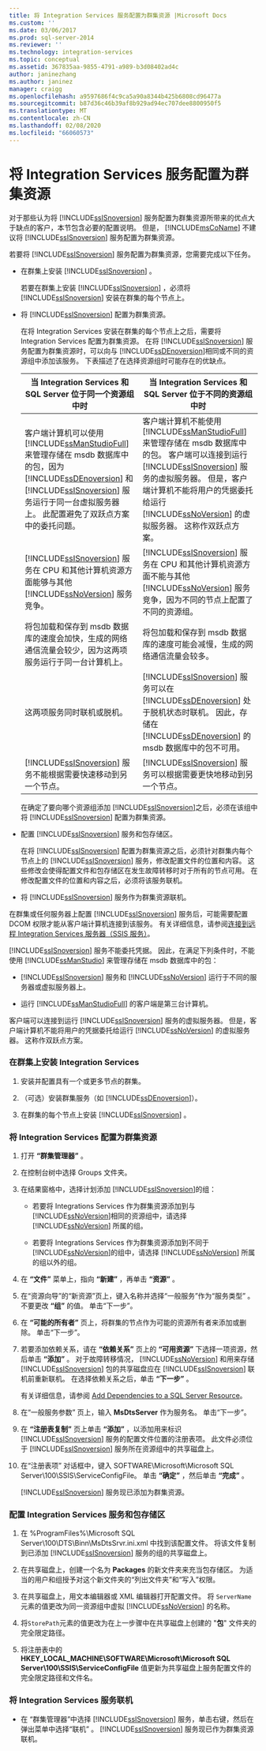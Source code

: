 ```yaml
---
title: 将 Integration Services 服务配置为群集资源 |Microsoft Docs
ms.custom: ''
ms.date: 03/06/2017
ms.prod: sql-server-2014
ms.reviewer: ''
ms.technology: integration-services
ms.topic: conceptual
ms.assetid: 367835aa-9855-4791-a989-b3d08402ad4c
author: janinezhang
ms.author: janinez
manager: craigg
ms.openlocfilehash: a9597686f4c9ca5a90a8344b425b6808cd96477a
ms.sourcegitcommit: b87d36c46b39af8b929ad94ec707dee8800950f5
ms.translationtype: MT
ms.contentlocale: zh-CN
ms.lasthandoff: 02/08/2020
ms.locfileid: "66060573"
---
```

# <a name="configure-the-integration-services-service-as-a-cluster-resource"></a>将 Integration Services 服务配置为群集资源
  对于那些认为将 [!INCLUDE[ssISnoversion](../includes/ssisnoversion-md.md)] 服务配置为群集资源所带来的优点大于缺点的客户，本节包含必要的配置说明。 但是， [!INCLUDE[msCoName](../includes/msconame-md.md)] 不建议将 [!INCLUDE[ssISnoversion](../includes/ssisnoversion-md.md)] 服务配置为群集资源。  
  
 若要将 [!INCLUDE[ssISnoversion](../includes/ssisnoversion-md.md)] 服务配置为群集资源，您需要完成以下任务。  
  
-   在群集上安装 [!INCLUDE[ssISnoversion](../includes/ssisnoversion-md.md)] 。  
  
     若要在群集上安装 [!INCLUDE[ssISnoversion](../includes/ssisnoversion-md.md)] ，必须将 [!INCLUDE[ssISnoversion](../includes/ssisnoversion-md.md)] 安装在群集的每个节点上。  
  
-   将 [!INCLUDE[ssISnoversion](../includes/ssisnoversion-md.md)] 配置为群集资源。  
  
     在将 Integration Services 安装在群集的每个节点上之后，需要将 Integration Services 配置为群集资源。 在将 [!INCLUDE[ssISnoversion](../includes/ssisnoversion-md.md)] 服务配置为群集资源时，可以向与 [!INCLUDE[ssDEnoversion](../includes/ssdenoversion-md.md)]相同或不同的资源组中添加该服务。 下表描述了在选择资源组时可能存在的优缺点。  
  
    |当 Integration Services 和 SQL Server 位于同一个资源组中时|当 Integration Services 和 SQL Server 位于不同的资源组中时|  
    |-----------------------------------------------------------------------------|-------------------------------------------------------------------------------|  
    |客户端计算机可以使用 [!INCLUDE[ssManStudioFull](../includes/ssmanstudiofull-md.md)] 来管理存储在 msdb 数据库中的包，因为 [!INCLUDE[ssDEnoversion](../includes/ssdenoversion-md.md)] 和 [!INCLUDE[ssISnoversion](../includes/ssisnoversion-md.md)] 服务运行于同一台虚拟服务器上。 此配置避免了双跃点方案中的委托问题。|客户端计算机不能使用 [!INCLUDE[ssManStudioFull](../includes/ssmanstudiofull-md.md)] 来管理存储在 msdb 数据库中的包。 客户端可以连接到运行 [!INCLUDE[ssISnoversion](../includes/ssisnoversion-md.md)] 服务的虚拟服务器。 但是，客户端计算机不能将用户的凭据委托给运行 [!INCLUDE[ssNoVersion](../includes/ssnoversion-md.md)] 的虚拟服务器。 这称作双跃点方案。|  
    |[!INCLUDE[ssISnoversion](../includes/ssisnoversion-md.md)] 服务在 CPU 和其他计算机资源方面能够与其他 [!INCLUDE[ssNoVersion](../includes/ssnoversion-md.md)] 服务竞争。|[!INCLUDE[ssISnoversion](../includes/ssisnoversion-md.md)] 服务在 CPU 和其他计算机资源方面不能与其他 [!INCLUDE[ssNoVersion](../includes/ssnoversion-md.md)] 服务竞争，因为不同的节点上配置了不同的资源组。|  
    |将包加载和保存到 msdb 数据库的速度会加快，生成的网络通信流量会较少，因为这两项服务运行于同一台计算机上。|将包加载和保存到 msdb 数据库的速度可能会减慢，生成的网络通信流量会较多。|  
    |这两项服务同时联机或脱机。|[!INCLUDE[ssISnoversion](../includes/ssisnoversion-md.md)] 服务可以在 [!INCLUDE[ssDEnoversion](../includes/ssdenoversion-md.md)] 处于脱机状态时联机。 因此，存储在 [!INCLUDE[ssDEnoversion](../includes/ssdenoversion-md.md)] 的 msdb 数据库中的包不可用。|  
    |[!INCLUDE[ssISnoversion](../includes/ssisnoversion-md.md)] 服务不能根据需要快速移动到另一个节点。|[!INCLUDE[ssISnoversion](../includes/ssisnoversion-md.md)] 服务可以根据需要更快地移动到另一个节点。|  
  
     在确定了要向哪个资源组添加 [!INCLUDE[ssISnoversion](../includes/ssisnoversion-md.md)]之后，必须在该组中将 [!INCLUDE[ssISnoversion](../includes/ssisnoversion-md.md)] 配置为群集资源。  
  
-   配置 [!INCLUDE[ssISnoversion](../includes/ssisnoversion-md.md)] 服务和包存储区。  
  
     在将 [!INCLUDE[ssISnoversion](../includes/ssisnoversion-md.md)] 配置为群集资源之后，必须针对群集内每个节点上的 [!INCLUDE[ssISnoversion](../includes/ssisnoversion-md.md)] 服务，修改配置文件的位置和内容。 这些修改会使得配置文件和包存储区在发生故障转移时对于所有的节点可用。 在修改配置文件的位置和内容之后，必须将该服务联机。  
  
-   将 [!INCLUDE[ssISnoversion](../includes/ssisnoversion-md.md)] 服务作为群集资源联机。  
  
 在群集或任何服务器上配置 [!INCLUDE[ssISnoversion](../includes/ssisnoversion-md.md)] 服务后，可能需要配置 DCOM 权限才能从客户端计算机连接到该服务。 有关详细信息，请参阅[连接到远程 Integration Services 服务器（SSIS 服务）](../../2014/integration-services/connect-to-a-remote-integration-services-server-ssis-service.md)。  
  
 [!INCLUDE[ssISnoversion](../includes/ssisnoversion-md.md)] 服务不能委托凭据。 因此，在满足下列条件时，不能使用 [!INCLUDE[ssManStudio](../includes/ssmanstudio-md.md)] 来管理存储在 msdb 数据库中的包：  
  
-   [!INCLUDE[ssISnoversion](../includes/ssisnoversion-md.md)] 服务和 [!INCLUDE[ssNoVersion](../includes/ssnoversion-md.md)] 运行于不同的服务器或虚拟服务器上。  
  
-   运行 [!INCLUDE[ssManStudioFull](../includes/ssmanstudiofull-md.md)] 的客户端是第三台计算机。  
  
 客户端可以连接到运行 [!INCLUDE[ssISnoversion](../includes/ssisnoversion-md.md)] 服务的虚拟服务器。 但是，客户端计算机不能将用户的凭据委托给运行 [!INCLUDE[ssNoVersion](../includes/ssnoversion-md.md)] 的虚拟服务器。 这称作双跃点方案。  
  
### <a name="to-install-integration-services-on-a-cluster"></a>在群集上安装 Integration Services  
  
1.  安装并配置具有一个或更多节点的群集。  
  
2.  （可选）安装群集服务（如 [!INCLUDE[ssDEnoversion](../includes/ssdenoversion-md.md)]）。  
  
3.  在群集的每个节点上安装 [!INCLUDE[ssISnoversion](../includes/ssisnoversion-md.md)] 。  
  
### <a name="to-configure-integration-services-as-a-cluster-resource"></a>将 Integration Services 配置为群集资源  
  
1.  打开 **“群集管理器”** 。  
  
2.  在控制台树中选择 Groups 文件夹。  
  
3.  在结果窗格中，选择计划添加 [!INCLUDE[ssISnoversion](../includes/ssisnoversion-md.md)]的组：  
  
    -   若要将 Integrations Services 作为群集资源添加到与 [!INCLUDE[ssNoVersion](../includes/ssnoversion-md.md)]相同的资源组中，请选择 [!INCLUDE[ssNoVersion](../includes/ssnoversion-md.md)] 所属的组。  
  
    -   若要将 Integrations Services 作为群集资源添加到不同于 [!INCLUDE[ssNoVersion](../includes/ssnoversion-md.md)]的组中，请选择 [!INCLUDE[ssNoVersion](../includes/ssnoversion-md.md)] 所属的组以外的组。  
  
4.  在 **“文件”** 菜单上，指向 **“新建”** ，再单击 **“资源”** 。  
  
5.  在“资源向导”的“新资源”页上，键入名称并选择“一般服务”作为“服务类型”    。 不要更改 **“组”** 的值。 单击“下一步”。   
  
6.  在 **“可能的所有者”** 页上，将群集的节点作为可能的资源所有者来添加或删除。 单击“下一步”。   
  
7.  若要添加依赖关系，请在 **“依赖关系”** 页上的 **“可用资源”** 下选择一项资源，然后单击 **“添加”** 。 对于故障转移情况， [!INCLUDE[ssNoVersion](../includes/ssnoversion-md.md)] 和用来存储 [!INCLUDE[ssISnoversion](../includes/ssisnoversion-md.md)] 包的共享磁盘应在 [!INCLUDE[ssISnoversion](../includes/ssisnoversion-md.md)] 联机前重新联机。 在选择依赖关系之后，单击 **“下一步”** 。  
  
     有关详细信息，请参阅 [Add Dependencies to a SQL Server Resource](../sql-server/failover-clusters/windows/add-dependencies-to-a-sql-server-resource.md)。  
  
8.  在“一般服务参数”  页上，输入 **MsDtsServer** 作为服务名。 单击“下一步”。   
  
9. 在 **“注册表复制”** 页上单击 **“添加”** ，以添加用来标识 [!INCLUDE[ssISnoversion](../includes/ssisnoversion-md.md)] 服务的配置文件位置的注册表项。 此文件必须位于 [!INCLUDE[ssISnoversion](../includes/ssisnoversion-md.md)] 服务所在资源组中的共享磁盘上。  
  
10. 在“注册表项”   对话框中，键入 SOFTWARE\Microsoft\Microsoft SQL Server\100\SSIS\ServiceConfigFile。 单击 **“确定”** ，然后单击 **“完成”** 。  
  
     [!INCLUDE[ssISnoversion](../includes/ssisnoversion-md.md)] 服务现已添加为群集资源。  
  
### <a name="to-configure-the-integration-services-service-and-package-store"></a>配置 Integration Services 服务和包存储区  
  
1.  在 %ProgramFiles%\Microsoft SQL Server\100\DTS\Binn\MsDtsSrvr.ini.xml 中找到该配置文件。 将该文件复制到已添加 [!INCLUDE[ssISnoversion](../includes/ssisnoversion-md.md)] 服务的组的共享磁盘上。  
  
2.  在共享磁盘上，创建一个名为 **Packages** 的新文件夹来充当包存储区。 为适当的用户和组授予对这个新文件夹的“列出文件夹”和“写入”权限。  
  
3.  在共享磁盘上，用文本编辑器或 XML 编辑器打开配置文件。 将 `ServerName` 元素的值更改为同一资源组中虚拟 [!INCLUDE[ssNoVersion](../includes/ssnoversion-md.md)] 的名称。  
  
4.  将`StorePath`元素的值更改为在上一步骤中在共享磁盘上创建的 "**包**" 文件夹的完全限定路径。  
  
5.  将注册表中的 **HKEY_LOCAL_MACHINE\SOFTWARE\Microsoft\Microsoft SQL Server\100\SSIS\ServiceConfigFile** 值更新为共享磁盘上服务配置文件的完全限定路径和文件名。  
  
### <a name="to-bring-the-integration-services-service-online"></a>将 Integration Services 服务联机  
  
-   在  “群集管理器”中选择 [!INCLUDE[ssISnoversion](../includes/ssisnoversion-md.md)] 服务，单击右键，然后在弹出菜单中选择“联机”  。 [!INCLUDE[ssISnoversion](../includes/ssisnoversion-md.md)] 服务现已作为群集资源联机。  
  
  
